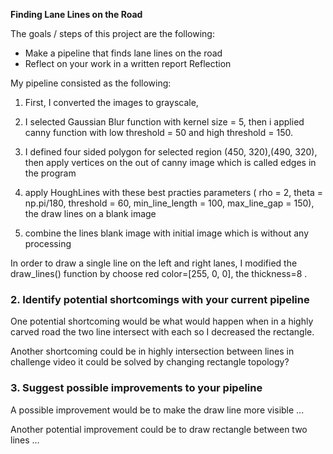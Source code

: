 **Finding Lane Lines on the Road**

The goals / steps of this project are the following:

* Make a pipeline that finds lane lines on the road
* Reflect on your work in a written report
Reflection

My pipeline consisted as the following: 

1) First, I converted the images to grayscale, 


2)  I selected Gaussian Blur function with kernel size = 5, then i applied canny function with low threshold = 50 and high threshold = 150.

3) I defined four sided polygon for selected region (450, 320),(490, 320), then apply vertices on the out of canny image which is called edges in the program




4) apply HoughLines with these best practies parameters ( rho = 2, theta = np.pi/180, threshold = 60, min_line_length = 100, max_line_gap = 150), the draw lines on a blank image 







5) combine the lines blank image with initial image which is without any processing 



In order to draw a single line on the left and right lanes, I modified the draw_lines() function by  choose red color=[255, 0, 0], the thickness=8 .


### 2. Identify potential shortcomings with your current pipeline


One potential shortcoming would be what would happen when in a highly carved road the two line intersect with each so I decreased the rectangle.

Another shortcoming could be in highly intersection between lines in challenge video it could be solved by changing rectangle topology?

### 3. Suggest possible improvements to your pipeline

A possible improvement would be to make the draw line more visible ...

Another potential improvement could be to draw rectangle between two lines ...

